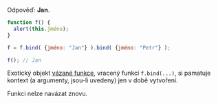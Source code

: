 Odpověď: **Jan**.

```js run no-beautify
function f() {
  alert(this.jméno);
}

f = f.bind( {jméno: "Jan"} ).bind( {jméno: "Petr"} );

f(); // Jan
```

Exotický objekt [vázané funkce](https://tc39.github.io/ecma262/#sec-bound-function-exotic-objects), vracený funkcí `f.bind(...)`, si pamatuje kontext (a argumenty, jsou-li uvedeny) jen v době vytvoření.

Funkci nelze navázat znovu.

